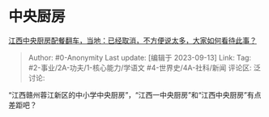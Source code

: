 # 中央厨房
[江西中央厨房配餐翻车，当地：已经取消，不方便说太多，大家如何看待此事？](https://www.zhihu.com/question/621296761/answer/3209766091)

> Author: #0-Anonymity
> Last update: [编辑于 2023-09-13]
> Link:
> Tag: #2-事业/2A-功夫/1-核心能力/学语文 #4-世界史/4A-社科/新闻 
> 评论区:
> 泛讨论:

“江西赣州蓉江新区的中小学中央厨房”，“江西一中央厨房”和“江西中央厨房”有点差距吧？